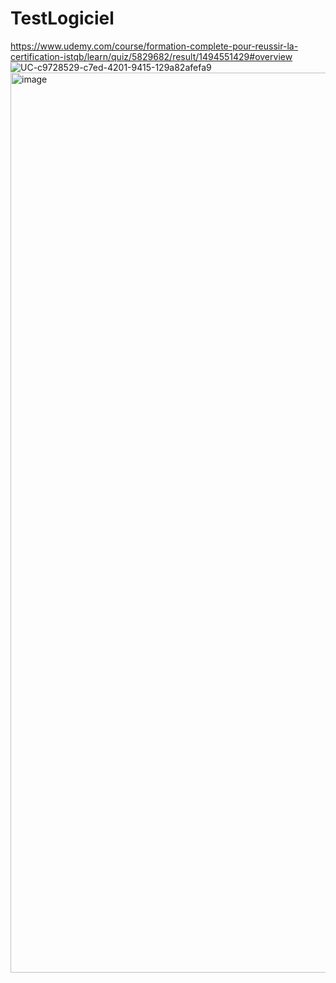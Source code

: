 # TestLogiciel
https://www.udemy.com/course/formation-complete-pour-reussir-la-certification-istqb/learn/quiz/5829682/result/1494551429#overview
![UC-c9728529-c7ed-4201-9415-129a82afefa9](https://github.com/user-attachments/assets/78ddfa7f-4a60-4d7b-b2a8-85d6864ca145)
<img width="1440" alt="image" src="https://github.com/user-attachments/assets/ea3fb3a4-19a3-4dee-9675-320927a21985" />

